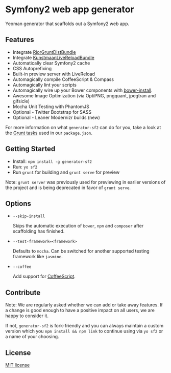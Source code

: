 # Symfony2 web app generator

Yeoman generator that scaffolds out a Symfony2 web app.

## Features

* Integrate [RiorGruntDistBundle](http://github.com/diegomarangoni/GruntDistBundle)
* Integrate [KunstmaanLiveReloadBundle](https://github.com/Kunstmaan/KunstmaanLiveReloadBundle)
* Automatically clear Symfony2 cache
* CSS Autoprefixing
* Built-in preview server with LiveReload
* Automagically compile CoffeeScript & Compass
* Automagically lint your scripts
* Automagically wire up your Bower components with [bower-install](https://github.com/stephenplusplus/grunt-bower-install).
* Awesome Image Optimization (via OptiPNG, pngquant, jpegtran and gifsicle)
* Mocha Unit Testing with PhantomJS
* Optional - Twitter Bootstrap for SASS
* Optional - Leaner Modernizr builds (new)

For more information on what `generator-sf2` can do for you, take a look at the [Grunt tasks](https://github.com/yeoman/generator-sf2/blob/master/app/templates/_package.json) used in our `package.json`.

## Getting Started

- Install: `npm install -g generator-sf2`
- Run: `yo sf2`
- Run `grunt` for building and `grunt serve` for preview

Note: `grunt server` was previously used for previewing in earlier versions of the project and is being deprecated in favor of `grunt serve`.

## Options

* `--skip-install`

  Skips the automatic execution of `bower`, `npm` and `composer` after scaffolding has finished.
  
* `--test-framework=<framework>`

  Defaults to `mocha`. Can be switched for another supported testing framework like `jasmine`.

* `--coffee`

  Add support for [CoffeeScript](http://coffeescript.org/).

## Contribute

Note: We are regularly asked whether we can add or take away features. If a change is good enough to have a positive impact on all users, we are happy to consider it.

If not, `generator-sf2` is fork-friendly and you can always maintain a custom version which you `npm install && npm link` to continue using via `yo sf2` or a name of your choosing.


## License

[MIT license](http://opensource.org/licenses/MIT)

